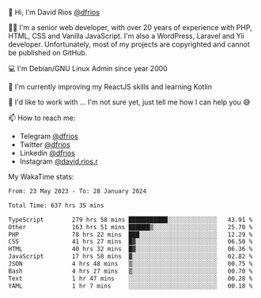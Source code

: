 👋 Hi, I'm David Rios [@dfrios](https://github.com/dfrios)

👨‍💻 I'm a senior web developer, with over 20 years of experience with PHP, HTML, CSS and Vanilla JavaScript. I'm also a WordPress, Laravel and Yii developer. Unfortunately, most of my projects are copyrighted and cannot be published on GitHub.

💻 I'm Debian/GNU Linux Admin since year 2000

🌱 I'm currently improving my ReactJS skills and learning Kotlin

💞️ I'd like to work with ... I'm not sure yet, just tell me how I can help you 😅


📫 How to reach me:
* Telegram [@dfrios](https://t.me/dfrios)
* Twitter [@dfrios](https://twitter.com/dfrios)
* Linkedin [@dfrios](https://linkedin.com/in/dfrios)
* Instagram [@david.rios.r](https://instagram.com/david.rios.r)



My WakaTime stats:
<!--START_SECTION:waka-->

```txt
From: 23 May 2023 - To: 28 January 2024

Total Time: 637 hrs 35 mins

TypeScript        279 hrs 58 mins ███████████░░░░░░░░░░░░░░   43.91 %
Other             163 hrs 51 mins ██████▒░░░░░░░░░░░░░░░░░░   25.70 %
PHP               78 hrs 22 mins  ███░░░░░░░░░░░░░░░░░░░░░░   12.29 %
CSS               41 hrs 27 mins  █▓░░░░░░░░░░░░░░░░░░░░░░░   06.50 %
HTML              40 hrs 32 mins  █▓░░░░░░░░░░░░░░░░░░░░░░░   06.36 %
JavaScript        17 hrs 58 mins  ▓░░░░░░░░░░░░░░░░░░░░░░░░   02.82 %
JSON              4 hrs 48 mins   ▒░░░░░░░░░░░░░░░░░░░░░░░░   00.75 %
Bash              4 hrs 27 mins   ▒░░░░░░░░░░░░░░░░░░░░░░░░   00.70 %
Text              1 hr 47 mins    ░░░░░░░░░░░░░░░░░░░░░░░░░   00.28 %
YAML              1 hr 7 mins     ░░░░░░░░░░░░░░░░░░░░░░░░░   00.18 %
```

<!--END_SECTION:waka-->
